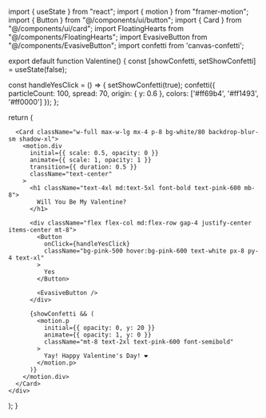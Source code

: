 
import { useState } from "react";
import { motion } from "framer-motion";
import { Button } from "@/components/ui/button";
import { Card } from "@/components/ui/card";
import FloatingHearts from "@/components/FloatingHearts";
import EvasiveButton from "@/components/EvasiveButton";
import confetti from 'canvas-confetti';

export default function Valentine() {
  const [showConfetti, setShowConfetti] = useState(false);

  const handleYesClick = () => {
    setShowConfetti(true);
    confetti({
      particleCount: 100,
      spread: 70,
      origin: { y: 0.6 },
      colors: ['#ff69b4', '#ff1493', '#ff0000']
    });
  };

  return (
    <div className="min-h-screen bg-pink-50 flex items-center justify-center relative overflow-hidden">
      <FloatingHearts />
      
      <Card className="w-full max-w-lg mx-4 p-8 bg-white/80 backdrop-blur-sm shadow-xl">
        <motion.div
          initial={{ scale: 0.5, opacity: 0 }}
          animate={{ scale: 1, opacity: 1 }}
          transition={{ duration: 0.5 }}
          className="text-center"
        >
          <h1 className="text-4xl md:text-5xl font-bold text-pink-600 mb-8">
            Will You Be My Valentine?
          </h1>

          <div className="flex flex-col md:flex-row gap-4 justify-center items-center mt-8">
            <Button
              onClick={handleYesClick}
              className="bg-pink-500 hover:bg-pink-600 text-white px-8 py-4 text-xl"
            >
              Yes
            </Button>

            <EvasiveButton />
          </div>

          {showConfetti && (
            <motion.p
              initial={{ opacity: 0, y: 20 }}
              animate={{ opacity: 1, y: 0 }}
              className="mt-8 text-2xl text-pink-600 font-semibold"
            >
              Yay! Happy Valentine's Day! ❤️
            </motion.p>
          )}
        </motion.div>
      </Card>
    </div>
  );
}
